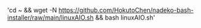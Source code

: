'cd ~ && wget -N https://github.com/HokutoChen/nadeko-bash-installer/raw/main/linuxAIO.sh && bash linuxAIO.sh'
